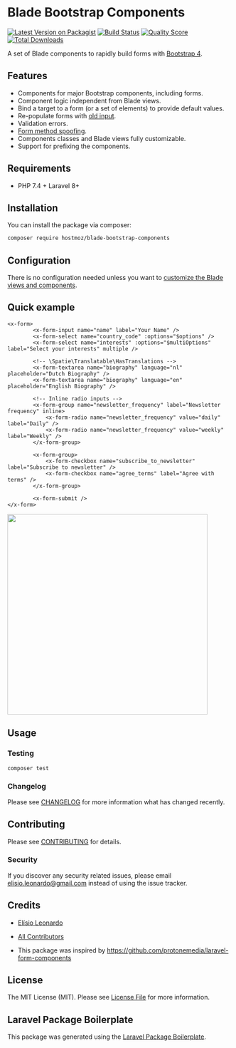 # Blade Bootstrap Components


[![Latest Version on Packagist](https://img.shields.io/packagist/v/hostmoz/blade-bootstrap-components.svg?style=flat-square)](https://packagist.org/packages/hostmoz/blade-bootstrap-components)
[![Build Status](https://img.shields.io/travis/hostmoz/blade-bootstrap-components/master.svg?style=flat-square)](https://travis-ci.org/hostmoz/blade-bootstrap-components)
[![Quality Score](https://img.shields.io/scrutinizer/g/hostmoz/blade-bootstrap-components.svg?style=flat-square)](https://scrutinizer-ci.com/g/hostmoz/blade-bootstrap-components)
[![Total Downloads](https://img.shields.io/packagist/dt/hostmoz/blade-bootstrap-components.svg?style=flat-square)](https://packagist.org/packages/hostmoz/blade-bootstrap-components)

A set of Blade components to rapidly build forms with  [Bootstrap 4](https://getbootstrap.com/docs/4.0/components/forms/).

## Features

* Components for major Bootstrap components, including forms.
* Component logic independent from Blade views.
* Bind a target to a form (or a set of elements) to provide default values.
* Re-populate forms with [old input](https://laravel.com/docs/master/requests#old-input).
* Validation errors.
* [Form method spoofing](https://laravel.com/docs/master/routing#form-method-spoofing).
* Components classes and Blade views fully customizable.
* Support for prefixing the components.

## Requirements

* PHP 7.4 + Laravel 8+

## Installation

You can install the package via composer:

```bash
composer require hostmoz/blade-bootstrap-components
```

## Configuration

There is no configuration needed unless you want to [customize the Blade views and components](#customize-the-blade-views).

## Quick example

```blade
<x-form>
        <x-form-input name="name" label="Your Name" />
        <x-form-select name="country_code" :options="$options" />
        <x-form-select name="interests" :options="$multiOptions" label="Select your interests" multiple />

        <!-- \Spatie\Translatable\HasTranslations -->
        <x-form-textarea name="biography" language="nl" placeholder="Dutch Biography" />
        <x-form-textarea name="biography" language="en" placeholder="English Biography" />

        <!-- Inline radio inputs -->
        <x-form-group name="newsletter_frequency" label="Newsletter frequency" inline>
            <x-form-radio name="newsletter_frequency" value="daily" label="Daily" />
            <x-form-radio name="newsletter_frequency" value="weekly" label="Weekly" />
        </x-form-group>

        <x-form-group>
            <x-form-checkbox name="subscribe_to_newsletter" label="Subscribe to newsletter" />
            <x-form-checkbox name="agree_terms" label="Agree with terms" />
        </x-form-group>

        <x-form-submit />
</x-form>
```

<img src="" width="450" />

## Usage


### Testing

``` bash
composer test
```

### Changelog

Please see [CHANGELOG](CHANGELOG.md) for more information what has changed recently.

## Contributing

Please see [CONTRIBUTING](CONTRIBUTING.md) for details.

### Security

If you discover any security related issues, please email elisio.leonardo@gmail.com instead of using the issue tracker.

## Credits

- [Elísio Leonardo](https://github.com/backstageel)
- [All Contributors](../../contributors)

- This package was inspired by https://github.com/protonemedia/laravel-form-components

## License

The MIT License (MIT). Please see [License File](LICENSE.md) for more information.

## Laravel Package Boilerplate

This package was generated using the [Laravel Package Boilerplate](https://laravelpackageboilerplate.com).
